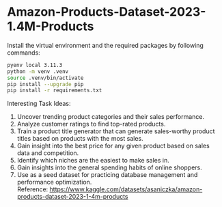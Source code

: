 # Amazon-Products-Dataset-2023-1.4M-Products

Install the virtual environment and the required packages by following commands:
```BASH
pyenv local 3.11.3
python -m venv .venv
source .venv/bin/activate
pip install --upgrade pip
pip install -r requirements.txt
```

Interesting Task Ideas:
1. Uncover trending product categories and their sales performance.
2. Analyze customer ratings to find top-rated products.
3. Train a product title generator that can generate sales-worthy product titles based on products with the most sales.
4. Gain insight into the best price for any given product based on sales data and competition.
5. Identify which niches are the easiest to make sales in.
6. Gain insights into the general spending habits of online shoppers.
7. Use as a seed dataset for practicing database management and performance optimization.
Reference: https://www.kaggle.com/datasets/asaniczka/amazon-products-dataset-2023-1-4m-products
